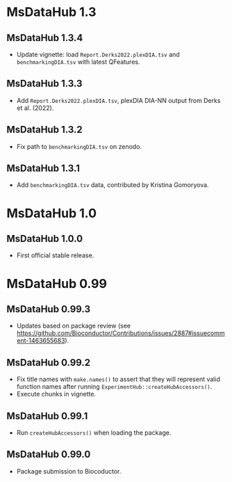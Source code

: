 # MsDataHub 1.3

## MsDataHub 1.3.4

- Update vignette: load `Report.Derks2022.plexDIA.tsv` and
  `benchmarkingDIA.tsv` with latest QFeatures.

## MsDataHub 1.3.3

- Add `Report.Derks2022.plexDIA.tsv`, plexDIA DIA-NN output from Derks
  et al. (2022).

## MsDataHub 1.3.2

- Fix path to `benchmarkingDIA.tsv` on zenodo.

## MsDataHub 1.3.1

- Add `benchmarkingDIA.tsv` data, contributed by Kristina Gomoryova.

# MsDataHub 1.0

## MsDataHub 1.0.0

- First official stable release.

# MsDataHub 0.99

## MsDataHub 0.99.3

- Updates based on package review (see
  https://github.com/Bioconductor/Contributions/issues/2887#issuecomment-1463655683).

## MsDataHub 0.99.2

- Fix title names with `make.names()` to assert that they will
  represent valid function names after running
  `ExperimentHub::createHubAccessors()`.
- Execute chunks in vignette.

## MsDataHub 0.99.1

- Run `createHubAccessors()` when loading the package.

## MsDataHub 0.99.0

- Package submission to Biocoductor.
